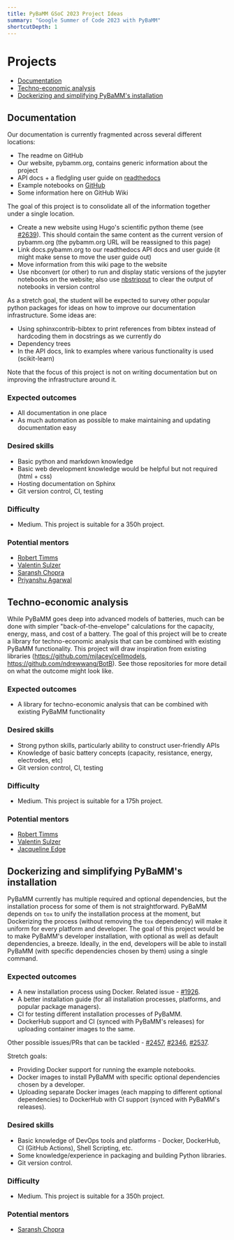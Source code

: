 ```yaml
---
title: PyBaMM GSoC 2023 Project Ideas
summary: "Google Summer of Code 2023 with PyBaMM"
shortcutDepth: 1
---
```


# Projects

* [Documentation](#documentation)
* [Techno-economic analysis](#techno-economic-analysis)
* [Dockerizing and simplifying PyBaMM's installation](#dockerizing-and-simplifying-pybamms-installation)

## Documentation

Our documentation is currently fragmented across several different locations:
* The readme on GitHub
* Our website, pybamm.org, contains generic information about the project
* API docs + a fledgling user guide on [readthedocs](https://pybamm.readthedocs.io/en/latest/)
* Example notebooks on [GitHub](https://docs.pybamm.org/en/latest/source/examples/index.html)
* Some information here on GitHub Wiki

The goal of this project is to consolidate all of the information together under a single location.
* Create a new website using Hugo's scientific python theme (see [#2639](https://github.com/pybamm-team/PyBaMM/issues/2639)). This should contain the same content as the current version of pybamm.org (the pybamm.org URL will be reassigned to this page)
* Link docs.pybamm.org to our readthedocs API docs and user guide (it might make sense to move the user guide out)
* Move information from this wiki page to the website
* Use nbconvert (or other) to run and display static versions of the jupyter notebooks on the website; also use [nbstripout](https://github.com/kynan/nbstripout) to clear the output of notebooks in version control

As a stretch goal, the student will be expected to survey other popular python packages for ideas on how to improve our documentation infrastructure. Some ideas are:
* Using sphinxcontrib-bibtex to print references from bibtex instead of hardcoding them in docstrings as we currently do
* Dependency trees
* In the API docs, link to examples where various functionality is used (scikit-learn)

Note that the focus of this project is not on writing documentation but on improving the infrastructure around it.

### Expected outcomes
* All documentation in one place
* As much automation as possible to make maintaining and updating documentation easy

### Desired skills

* Basic python and markdown knowledge
* Basic web development knowledge would be helpful but not required (html + css)
* Hosting documentation on Sphinx
* Git version control, CI, testing

### Difficulty
* Medium. This project is suitable for a 350h project.

### Potential mentors
* [Robert Timms](https://github.com/rtimms)
* [Valentin Sulzer](https://github.com/valentinsulzer)
* [Saransh Chopra](https://github.com/Saransh-cpp)
* [Priyanshu Agarwal](https://github.com/priyanshuone6)

## Techno-economic analysis

While PyBaMM goes deep into advanced models of batteries, much can be done with simpler "back-of-the-envelope" calculations for the capacity, energy, mass, and cost of a battery. The goal of this project will be to create a library for techno-economic analysis that can be combined with existing PyBaMM functionality. This project will draw inspiration from existing libraries (https://github.com/mjlacey/cellmodels, https://github.com/ndrewwang/BotB). See those repositories for more detail on what the outcome might look like.

### Expected outcomes
* A library for techno-economic analysis that can be combined with existing PyBaMM functionality

### Desired skills

* Strong python skills, particularly ability to construct user-friendly APIs
* Knowledge of basic battery concepts (capacity, resistance, energy, electrodes, etc)
* Git version control, CI, testing

### Difficulty
* Medium. This project is suitable for a 175h project.

### Potential mentors
* [Robert Timms](https://github.com/rtimms)
* [Valentin Sulzer](https://github.com/valentinsulzer)
* [Jacqueline Edge](https://www.linkedin.com/in/jacqueline-edge-1754111/?originalSubdomain=uk)

## Dockerizing and simplifying PyBaMM's installation

PyBaMM currently has multiple required and optional dependencies, but the installation process for some of them is not straightforward. PyBaMM depends on `tox` to unify the installation process at the moment, but Dockerizing the process (without removing the `tox` dependency) will make it uniform for every platform and developer. The goal of this project would be to make PyBaMM's developer installation, with optional as well as default dependencies, a breeze. Ideally, in the end, developers will be able to install PyBaMM (with specific dependencies chosen by them) using a single command.

### Expected outcomes
* A new installation process using Docker. Related issue - [#1926](https://github.com/pybamm-team/PyBaMM/issues/1926).
* A better installation guide (for all installation processes, platforms, and popular package managers).
* CI for testing different installation processes of PyBaMM.
* DockerHub support and CI (synced with PyBaMM's releases) for uploading container images to the same.

Other possible issues/PRs that can be tackled - [#2457](https://github.com/pybamm-team/PyBaMM/issues/2457), [#2346](https://github.com/pybamm-team/PyBaMM/issues/2346), [#2537](https://github.com/pybamm-team/PyBaMM/pull/2537).

Stretch goals:

* Providing Docker support for running the example notebooks.
* Docker images to install PyBaMM with specific optional dependencies chosen by a developer.
* Uploading separate Docker images (each mapping to different optional dependencies) to DockerHub with CI support (synced with PyBaMM's releases).

### Desired skills

* Basic knowledge of DevOps tools and platforms - Docker, DockerHub, CI (GitHub Actions), Shell Scripting, etc.
* Some knowledge/experience in packaging and building Python libraries.
* Git version control.

### Difficulty
* Medium. This project is suitable for a 350h project.

### Potential mentors
* [Saransh Chopra](https://github.com/Saransh-cpp)
